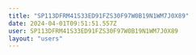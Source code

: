```yaml
---
title: "SP113DFRM41S33ED91FZS30F97W0B19N1WM7J0X89"
date: 2024-04-01T09:51:51.557Z
user: SP113DFRM41S33ED91FZS30F97W0B19N1WM7J0X89
layout: "users"
---
```

    